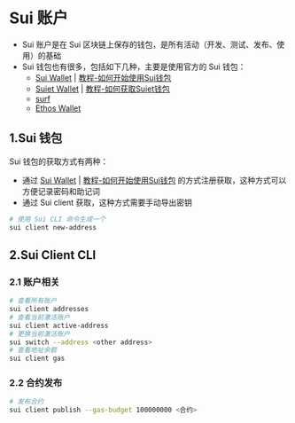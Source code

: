 # Sui 账户

+ Sui 账户是在 Sui 区块链上保存的钱包，是所有活动（开发、测试、发布、使用）的基础
+ Sui 钱包也有很多，包括如下几种，主要是使用官方的 Sui 钱包：
    + [Sui Wallet](https://chrome.google.com/webstore/detail/opcgpfmipidbgpenhmajoajpbobppdil) | [教程-如何开始使用Sui钱包](https://mp.weixin.qq.com/s/-_hCFUO-62hv9amPzmJdeg)
    + [Suiet Wallet](https://chrome.google.com/webstore/detail/suiet-sui-wallet/khpkpbbcccdmmclmpigdgddabeilkdpd) | [教程-如何获取Suiet钱包](https://suiet.app/blog/what-is-suiet-sui-wallet-how-to-use-sui-wallet)
    + [surf](https://surf.tech/)
    + [Ethos Wallet](https://ethoswallet.xyz/)


## 1.Sui 钱包
Sui 钱包的获取方式有两种：
+ 通过 [Sui Wallet](https://chrome.google.com/webstore/detail/opcgpfmipidbgpenhmajoajpbobppdil) | [教程-如何开始使用Sui钱包](https://mp.weixin.qq.com/s/-_hCFUO-62hv9amPzmJdeg) 的方式注册获取，这种方式可以方便记录密码和助记词
+ 通过 Sui client 获取，这种方式需要手动导出密钥
```bash 
# 使用 Sui CLI 命令生成一个
sui client new-address
```

## 2.Sui Client CLI
### 2.1 账户相关
```bash
# 查看所有账户
sui client addresses
# 查看当前激活账户
sui client active-address
# 更换当前激活账户
sui switch --address <other address>
# 查看地址余额
sui client gas
```

### 2.2 合约发布
```bash
# 发布合约
sui client publish --gas-budget 100000000 <合约>
```